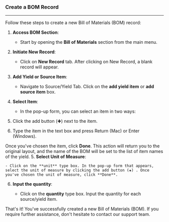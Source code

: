 ### Create a BOM Record
____________________________
Follow these steps to create a new Bill of Materials (BOM) record:

1. **Access BOM Section**:
    
    - Start by opening the **Bill of Materials** section from the main menu.
2. **Initiate New Record**:
    
    - Click on **New Record** tab. After clicking on New Record, a blank record will appear.
3. **Add Yield or Source Item**:
    
    - Navigate to Source/Yield Tab. Click on the **add yield item** or **add source item** box.
4. **Select Item**:
    
    -  In the pop-up form, you can select an item in two ways:

1. Click the add button (✚) next to the item.
2. Type the item in the text box and press Return (Mac) or Enter (Windows).

Once you've chosen the item, click **Done**. This action will return you to the original layout, and the name of the BOM will be set to the list of item names of the yield.
5. **Select Unit of Measure**:

	- Click on the **unit** type box. In the pop-up form that appears, select the unit of measure by clicking the add button (✚) . Once you've chosen the unit of measure, click **Done**. 
6. **Input the quantity**:

	 - Click on the **quantity** type box. Input the quantity for each source/yield item. 

That's it! You've successfully created a new Bill of Materials (BOM). If you require further assistance, don't hesitate to contact our support team.